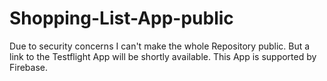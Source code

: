# Shopping-List-App-public

Due to security concerns I can't make the whole Repository public. 
But a link to the Testflight App will be shortly available.
This App is supported by Firebase. 
